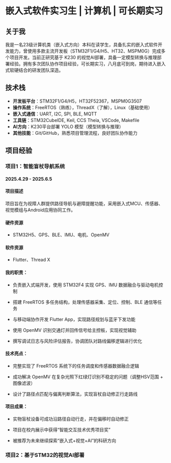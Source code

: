 # 嵌入式软件实习生 | 计算机 | 可长期实习

## 关于我
我是一名23级计算机类（嵌入式方向）本科在读学生，具备扎实的嵌入式软件开发能力，曾使用多款主流开发板（STM32F1/G4/H5、HT32、MSPM0G）完成多个项目开发。当前正研究基于 K230 的视觉AI部署，具备一定模型转换与推理部署经验。拥有多次团队协作项目经验，可长期实习，八月底可到岗，期待进入嵌入式软硬结合的研发团队深造。

## <i class="fa fa-cogs" aria-hidden="true"></i>技术栈

- **开发板平台**：STM32F1/G4/H5，HT32F52367，MSPM0G3507
- **操作系统**：FreeRTOS（熟练），ThreadX（了解），Linux（基础使用）
- **嵌入式通信**：UART, I2C, SPI, BLE, MQTT
- **工具链**：STM32CubeIDE, Keil, CCS Theia, VSCode, Makefile
- **AI方向**：K230平台部署 YOLO 模型（模型转换与推理）
- **其他技能**：Git/GitHub，熟悉项目管理流程，良好团队协作能力

## <i class="fa fa-briefcase" aria-hidden="true"></i>项目经验

### 项目1：智能盲杖导航系统
#### 2025.4.29 - 2025.6.5
#### 项目描述
项目旨在为视障人群提供路径导航与避障提醒功能，采用嵌入式MCU、传感器、视觉模组与Android应用协同工作。
#### 硬件资源
- STM32H5、GPS、BLE、IMU、电机、OpenMV
#### 软件资源
- Flutter、Thread X 
#### 我的职责：

- 负责嵌入式端开发，使用 STM32F4 实现 GPS、IMU 数据融合与驱动电机控制

- 搭建 FreeRTOS 多任务结构，处理传感器采集、定位、控制、BLE 通信等任务

- 与移动端协作开发 Flutter App，实现路径规划与蓝牙下发功能

- 使用 OpenMV 识别交通灯并回传信号给主控板，实现视觉辅助

- 撰写调试日志与风险评估报告，协调团队对路线偏移逻辑进行优化

#### 技术亮点：

- 完整实现了 FreeRTOS 系统下的任务调度和传感器数据融合逻辑

- 成功解决 OpenMV 在复杂光照下红绿灯识别不稳定的问题（调整HSV范围 + 图像滤波）

- 设计了路径点匹配与偏离判断算法，实现盲杖自动修正行走路线

#### 项目成果：

- 实物盲杖设备可成功沿路径自动行走，并在偏移时自动修正

- 项目在校内展示中获得“智能交互技术优秀项目奖”

- 被推荐为未来继续探索“嵌入式+视觉+AI”的科研方向

### 项目2：基于STM32的视觉AI部署

